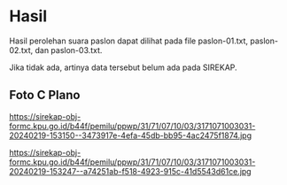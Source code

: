 # Hasil

Hasil perolehan suara paslon dapat dilihat pada file paslon-01.txt, paslon-02.txt, dan paslon-03.txt.

Jika tidak ada, artinya data tersebut belum ada pada SIREKAP.

## Foto C Plano

https://sirekap-obj-formc.kpu.go.id/b44f/pemilu/ppwp/31/71/07/10/03/3171071003031-20240219-153150--3473917e-4efa-45db-bb95-4ac2475f1874.jpg

https://sirekap-obj-formc.kpu.go.id/b44f/pemilu/ppwp/31/71/07/10/03/3171071003031-20240219-153247--a74251ab-f518-4923-915c-41d5543d61ce.jpg
